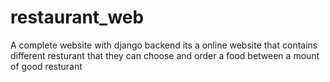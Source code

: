 # restaurant_web
A complete website with django backend its a online website that contains different resturant that they can choose and order a food between a mount of good resturant 

